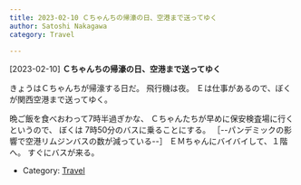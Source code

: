 ```yaml
---
title: 2023-02-10 Ｃちゃんちの帰濠の日、空港まで送ってゆく
author: Satoshi Nakagawa
category: Travel

---
```


[2023-02-10] **Ｃちゃんちの帰濠の日、空港まで送ってゆく** 

 きょうはＣちゃんちが帰濠する日だ。
飛行機は夜。
Ｅは仕事があるので、ぼくが関西空港まで送ってゆく。

 晩ご飯を食べおわって7時半過ぎかな、
Ｃちゃんたちが早めに保安検査場に行くというので、
ぼくは 7時50分のバスに乗ることにする。
［--パンデミックの影響で空港リムジンバスの数が減っている--］
ＥＭちゃんにバイバイして、１階へ。
すぐにバスが来る。

- Category: [Travel](https://merapano.github.io/categories.html#Travel)

